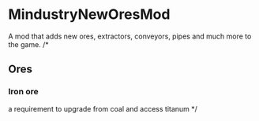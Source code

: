 # MindustryNewOresMod

A mod that adds new ores, extractors, conveyors, pipes and much more to the game.
/*
## Ores

### Iron ore

a requirement to upgrade from coal and access titanum
*/
